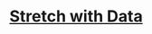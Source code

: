 # [Stretch with Data](https://education.lego.com/en-us/lessons/prime-training-trackers/stretch-with-data)
